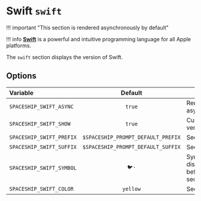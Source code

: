# Swift `swift`

!!! important "This section is rendered asynchronously by default"

!!! info
    [**Swift**](https://developer.apple.com/swift/) is a powerful and intuitive programming language for all Apple platforms.

The `swift` section displays the version of Swift.

## Options

| Variable                 |              Default               | Meaning                             |
| :----------------------- | :--------------------------------: | ----------------------------------- |
| `SPACESHIP_SWIFT_ASYNC`  |               `true`               | Render section asynchronously       |
| `SPACESHIP_SWIFT_SHOW`   |               `true`               | Current Swift version               |
| `SPACESHIP_SWIFT_PREFIX` | `$SPACESHIP_PROMPT_DEFAULT_PREFIX` | Section's prefix                    |
| `SPACESHIP_SWIFT_SUFFIX` | `$SPACESHIP_PROMPT_DEFAULT_SUFFIX` | Section's suffix                    |
| `SPACESHIP_SWIFT_SYMBOL` |               `🐦·`                 | Symbol displayed before the section |
| `SPACESHIP_SWIFT_COLOR`  |              `yellow`              | Section's color                     |
